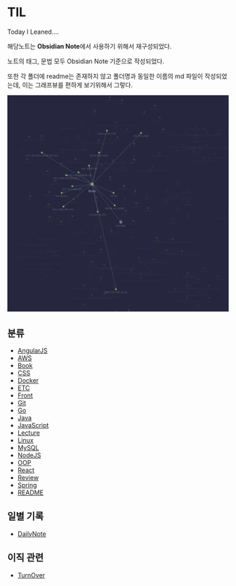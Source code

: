 # TIL

Today I Leaned....

해당노트는 **Obsidian Note**에서 사용하기 위해서 재구성되었다.

노트의 태그, 문법 모두 Obsidian Note 기준으로 작성되었다.

또한 각 폴더에 readme는 존재하지 않고 폴더명과 동일한 이름의 md 파일이 작성되었는데, 이는 그래프뷰를 편하게 보기위해서 그렇다.

![그래프뷰](attach/%EA%B7%B8%EB%9E%98%ED%94%84%EB%B7%B0.png)

## 분류

- [AngularJS](AngularJS/AngularJS.md)
- [AWS](AWS/AWS.md)
- [Book](Book/Book.md)
- [CSS](CSS/CSS.md)
- [Docker](Docker/Docker.md)
- [ETC](ETC/ETC.md)
- [Front](Front/Front.md)
- [Git](Git/Git.md)
- [Go](Go/Go.md)
- [Java](Java/Java.md)
- [JavaScript](JavaScript/JavaScript.md)
- [Lecture](Lecture/Lecture.md)
- [Linux](Linux/Linux.md)
- [MySQL](MySQL/MySQL.md)
- [NodeJS](NodeJS/NodeJS.md)
- [OOP](OOP/OOP.md)
- [React](React/React.md)
- [Review](Review/Review.md)
- [Spring](Spring/Spring.md)
- [README](Web/Web.md)

## 일별 기록
- [DailyNote](DailyNote/DailyNote.md)

## 이직 관련
- [TurnOver](TurnOver/TurnOver.md)